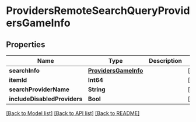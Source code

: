 # ProvidersRemoteSearchQueryProvidersGameInfo

## Properties
Name | Type | Description | Notes
------------ | ------------- | ------------- | -------------
**searchInfo** | [**ProvidersGameInfo**](ProvidersGameInfo.md) |  | [optional] 
**itemId** | **Int64** |  | [optional] 
**searchProviderName** | **String** |  | [optional] 
**includeDisabledProviders** | **Bool** |  | [optional] 

[[Back to Model list]](../README.md#documentation-for-models) [[Back to API list]](../README.md#documentation-for-api-endpoints) [[Back to README]](../README.md)


